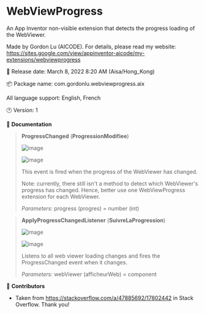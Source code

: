 # WebViewProgress
An App Inventor non-visible extension that detects the progress loading of the WebViewer.

Made by Gordon Lu (AICODE). For details, please read my website: https://sites.google.com/view/appinventor-aicode/my-extensions/webviewprogress

:date: Release date: March 8, 2022 8:20 AM (Aisa/Hong_Kong)

:package: Package name: com.gordonlu.webviewprogress.aix

All language support: English, French

🕐 Version: 1

📖 **Documentation**

>**ProgressChanged** (**ProgressionModifiee**)
>
>![image](https://user-images.githubusercontent.com/88015331/157641268-61fe61fe-9c16-4cb1-bf10-66cdfa36319f.png)
>
>![image](https://user-images.githubusercontent.com/88015331/157641647-6e64f7ac-d821-4362-9aa6-e598e984fa7f.png)
>
>This event is fired when the progress of the WebViewer has changed.
>
>Note: currently, there still isn't a method to detect which WebViewer's progress has changed. Hence, better use one WebViewProgress extension for each WebViewer.
>
>*Parameters:* progress (progres) = number (int)

>**ApplyProgressChangedListener** (**SuivreLaProgression**)
>
>![image](https://user-images.githubusercontent.com/88015331/157641612-71eb7564-81cb-472d-b4ab-f7d1b0c79688.png)
>
>![image](https://user-images.githubusercontent.com/88015331/157641680-c33bdce0-6211-42f5-838f-5a779a6da45f.png)
>
>Listens to all web viewer loading changes and fires the ProgressChanged event when it changes.
>
>*Parameters:* webViewer (afficheurWeb) = component

📁 **Contributors**

- Taken from https://stackoverflow.com/a/47885692/17802442 in Stack Overflow. Thank you!
